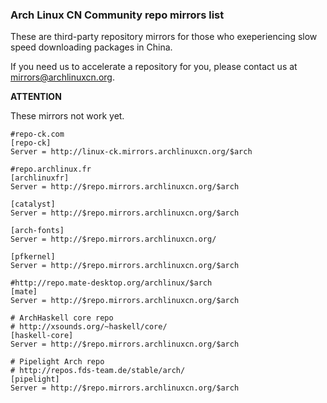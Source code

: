 ### Arch Linux CN Community repo mirrors list

These are third-party repository mirrors for those who exeperiencing slow speed downloading packages in China.

If you need us to accelerate a repository for you, please contact us at mirrors@archlinuxcn.org.

**ATTENTION**

These mirrors not work yet.

```
#repo-ck.com
[repo-ck]
Server = http://linux-ck.mirrors.archlinuxcn.org/$arch
```

```
#repo.archlinux.fr
[archlinuxfr]
Server = http://$repo.mirrors.archlinuxcn.org/$arch
```

```
[catalyst]
Server = http://$repo.mirrors.archlinuxcn.org/$arch
```

```
[arch-fonts]
Server = http://$repo.mirrors.archlinuxcn.org/
```

```
[pfkernel]
Server = http://$repo.mirrors.archlinuxcn.org/$arch
```

```
#http://repo.mate-desktop.org/archlinux/$arch
[mate]
Server = http://$repo.mirrors.archlinuxcn.org/$arch
```

```
# ArchHaskell core repo
# http://xsounds.org/~haskell/core/
[haskell-core]
Server = http://$repo.mirrors.archlinuxcn.org/$arch
```

```
# Pipelight Arch repo
# http://repos.fds-team.de/stable/arch/
[pipelight]
Server = http://$repo.mirrors.archlinuxcn.org/$arch
```
